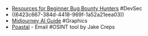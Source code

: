 - [Resources for Beginner Bug Bounty Hunters](https://github.com/nahamsec/Resources-for-Beginner-Bug-Bounty-Hunters) #DevSec
- ((6423c667-384d-4418-969f-1a52a21eea03))
- [Midjourney AI Guide](https://enchanting-trader-463.notion.site/Midjourney-AI-Guide-41eca43809dd4d8fa676e648436fc29c) #Graphics
- [Poastal](https://github.com/jakecreps/poastal) - Email #OSINT tool by Jake Creps